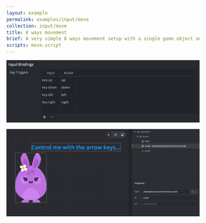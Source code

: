 ```yaml
---
layout: example
permalink: examples/input/move
collection: input/move
title: 8 ways movement
brief: A very simple 8 ways movement setup with a single game object and a script that listens to input and updates the game object position accordingly.
scripts: move.script
---
```


![input bindings](input_bindings.png)

![move](move.png)
